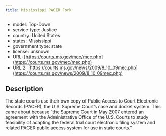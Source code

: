 ```yaml
---
title: Mississippi PACER Fork
---
```


- model: Top-Down
- service type: Justice
- country: United States
- states: Mississippi
- government type: state
- license: unknown
- URL: [https://courts.ms.gov/mec/mec.php](https://courts.ms.gov/mec/mec.php)
- URL 2: [https://courts.ms.gov/news/2009/8_10_09mec.php](https://courts.ms.gov/news/2009/8_10_09mec.php)

## Description
The state courts use their own copy of Public Access to Court Electronic Records (PACER), the U.S. Supreme Court’s case and docket system. This came about because “the Supreme Court in May 2007 entered an agreement with the Administrative Office of the U.S. Courts to study feasibility of adapting the federal trial court electronic filing system and related PACER public access system for use in state courts.”
